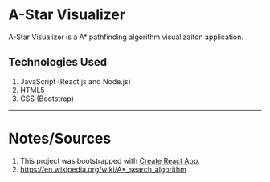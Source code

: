 # A-Star Visualizer

A-Star Visualizer is a A* pathfinding algorithm visualizaiton application.

## Technologies Used
1. JavaScript (React.js and Node.js)
2. HTML5
3. CSS (Bootstrap)
          
---

# Notes/Sources

1. This project was bootstrapped with [Create React App](https://github.com/facebook/create-react-app).
2. https://en.wikipedia.org/wiki/A*_search_algorithm
